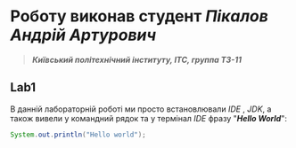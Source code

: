 # Роботу виконав студент ***Пікалов Андрій Артурович***
> ***Київський політехнічний інституту, ІТС, группа ТЗ-11***

## Lab1

В данній лабораторній роботі ми просто встановлювали *IDE* , *JDK*, а також вивели у командний рядок та у термінал *IDE* фразу "***Hello World***":
```java
System.out.println("Hello world");
```
